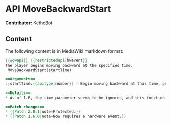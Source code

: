 # API MoveBackwardStart

**Contributor:** KethoBot

## Content

The following content is in MediaWiki markdown format:

```mediawiki
{{wowapi}} {{restrictedapi|hwevent}}
The player begins moving backward at the specified time.
 MoveBackwardStart(startTime)

==Arguments==
:;startTime:{{apitype|number}} - Begin moving backward at this time, per {{api|GetTime}} * 1000.

==Details==
* As of 1.6, the time parameter seems to be ignored, and this function needs to be called as the result of a button press.

==Patch changes==
* {{Patch 2.0.1|note=Protected.}}
* {{Patch 1.6.0|note=Now requires a hardware event.}}
```